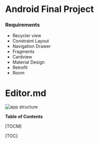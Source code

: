 # Android Final Project
### Requirements
- Recycler view
- Constraint Layout
- Navigation Drawer
- Fragments
- Cardview
- Material Design
- Retrofit
- Room

# Editor.md

![app structure](https://github.com/stefanYli/AndroidFinalProject/tree/main/Documentation/appDesign.png?raw=true)

**Table of Contents**

[TOCM]

[TOC]
